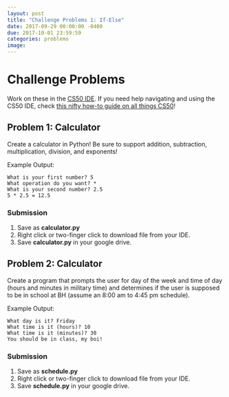 ```yaml
---
layout: post
title: "Challenge Problems 1: If-Else"
date: 2017-09-29 00:00:00 -0400
due: 2017-10-01 23:59:59
categories: problems
image:
---
```

# Challenge Problems

Work on these in the [CS50 IDE](cs50.io). If you need help navigating and using the CS50 IDE, check [this nifty how-to guide on all things CS50](https://manual.cs50.net/)!

## Problem 1: Calculator

Create a calculator in Python! Be sure to support addition, subtraction, multiplication, division, and exponents!

Example Output:
```
What is your first number? 5
What operation do you want? *
What is your second number? 2.5
5 * 2.5 = 12.5
```

### Submission
1. Save as **calculator.py**
2. Right click or two-finger click to download file from your IDE.
3. Save **calculator.py** in your google drive.

## Problem 2: Calculator

Create a program that prompts the user for day of the week and time of day (hours and minutes in military time) and determines if the user is supposed to be in school at BH (assume an 8:00 am to 4:45 pm schedule).

Example Output:
```
What day is it? Friday
What time is it (hours)? 10
What time is it (minutes)? 30
You should be in class, my boi!
```

### Submission
1. Save as **schedule.py**
2. Right click or two-finger click to download file from your IDE.
3. Save **schedule.py** in your google drive.
